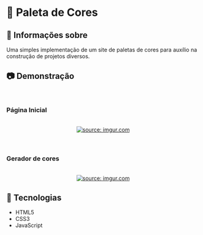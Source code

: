 # 🎨 Paleta de Cores 

## 📝 Informações sobre
Uma simples implementação de um site de paletas de cores para auxílio na construção de projetos diversos.

## 📷 Demonstração
<br>

 ### Página Inicial
 
 <br>
<div align="center">
<a href="https://imgur.com/LWXnQyq"><img src="https://i.imgur.com/LWXnQyq.jpg" title="source: imgur.com" /></a></div>
<br>
<br>


 ### Gerador de cores 
 
 <br>
<div align="center">
<a href="https://imgur.com/bb1wtWo"><img src="https://i.imgur.com/bb1wtWo.jpg" title="source: imgur.com" /></a></div>

## 🔧 Tecnologias

* HTML5
* CSS3
* JavaScript
